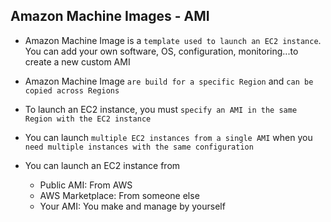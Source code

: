 ## Amazon Machine Images - AMI

- Amazon Machine Image is a `template used to launch an EC2 instance`. You can add your own software, OS, configuration, monitoring...to create a new custom AMI

- Amazon Machine Image `are build for a specific Region` and `can be copied across Regions`

- To launch an EC2 instance, you must `specify an AMI in the same Region with the EC2 instance`

- You can launch `multiple EC2 instances from a single AMI` when you `need multiple instances with the same configuration`

- You can launch an EC2 instance from

  - Public AMI: From AWS
  - AWS Marketplace: From someone else
  - Your AMI: You make and manage by yourself
